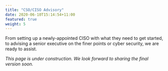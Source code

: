 ```yaml
---
title: "CSO/CISO Advisory"
date: 2020-06-10T15:14:54+11:00
featured: true
weight: 5
---
```


From setting up a newly-appointed CISO with what they need to get started, to advising a senior executive on the finer points or cyber security, we are ready to assist.

*This page is under construction. We look forward to sharing the final version soon.*